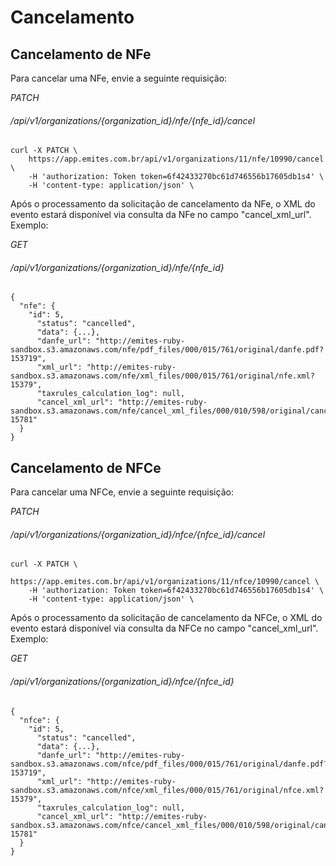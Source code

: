 # Cancelamento

## Cancelamento de NFe

Para cancelar uma NFe, envie a seguinte requisição:  

<div class="api-endpoint">
    <div class="endpoint-data">
        <i class="label label-get">PATCH </i>
        <h6>/api/v1/organizations/{organization_id}/nfe/{nfe_id}/cancel </h6>
    </div>
</div>  

```shell
curl -X PATCH \
    https://app.emites.com.br/api/v1/organizations/11/nfe/10990/cancel \
    -H 'authorization: Token token=6f42433270bc61d746556b17605db1s4' \
    -H 'content-type: application/json' \
```

Após o processamento da solicitação de cancelamento da NFe, o XML do evento estará disponível via consulta da NFe no campo "cancel_xml_url". Exemplo:

<div class="api-endpoint">
    <div class="endpoint-data">
        <i class="label label-get">GET</i>
        <h6>/api/v1/organizations/{organization_id}/nfe/{nfe_id}  </h6>
    </div>
</div>

```
{
  "nfe": {
    "id": 5,
      "status": "cancelled",
      "data": {...},
      "danfe_url": "http://emites-ruby-sandbox.s3.amazonaws.com/nfe/pdf_files/000/015/761/original/danfe.pdf?153719",
      "xml_url": "http://emites-ruby-sandbox.s3.amazonaws.com/nfe/xml_files/000/015/761/original/nfe.xml?15379",
      "taxrules_calculation_log": null,
      "cancel_xml_url": "http://emites-ruby-sandbox.s3.amazonaws.com/nfe/cancel_xml_files/000/010/598/original/cancel_nfe.xml?15781"
  }
}
```

## Cancelamento de NFCe

Para cancelar uma NFCe, envie a seguinte requisição:  

<div class="api-endpoint">
    <div class="endpoint-data">
        <i class="label label-get">PATCH </i>
        <h6>/api/v1/organizations/{organization_id}/nfce/{nfce_id}/cancel </h6>
    </div>
</div>  

```shell
curl -X PATCH \
    https://app.emites.com.br/api/v1/organizations/11/nfce/10990/cancel \
    -H 'authorization: Token token=6f42433270bc61d746556b17605db1s4' \
    -H 'content-type: application/json' \
```

Após o processamento da solicitação de cancelamento da NFCe, o XML do evento estará disponível via consulta da NFCe no campo "cancel_xml_url". Exemplo:

<div class="api-endpoint">
    <div class="endpoint-data">
        <i class="label label-get">GET</i>
        <h6>/api/v1/organizations/{organization_id}/nfce/{nfce_id}  </h6>
    </div>
</div>

```
{
  "nfce": {
    "id": 5,
      "status": "cancelled",
      "data": {...},
      "danfe_url": "http://emites-ruby-sandbox.s3.amazonaws.com/nfce/pdf_files/000/015/761/original/danfe.pdf?153719",
      "xml_url": "http://emites-ruby-sandbox.s3.amazonaws.com/nfce/xml_files/000/015/761/original/nfce.xml?15379",
      "taxrules_calculation_log": null,
      "cancel_xml_url": "http://emites-ruby-sandbox.s3.amazonaws.com/nfce/cancel_xml_files/000/010/598/original/cancel_nfce.xml?15781"
  }
}
```
